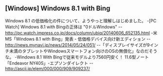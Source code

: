 ## [Windows] Windows 8.1 with Bing

Windows 8.1 の低価格化の件について、ようやっと理解しはじめました。
-[PC Watch] Windows 8.1 with Bingの正体は "0ドルWindows"
--http://pc.watch.impress.co.jp/docs/column/ubiq/20140606_652135.html
-米MS「Windows 8.1 with Bing」発表 - 低価格デバイス向け新エディション
--http://news.mynavi.jp/news/2014/05/24/051/
--「ディスプレイサイズが9インチ未満のタブレットやWindowsスマートフォン向けのOSの無償化」なのだそうな。
-Windows 8.1 With Bingで従来モデルより7560円安く！ 11.6型ノート「Endeavor NY40S」-エプソンダイレクト
--http://ascii.jp/elem/000/000/909/909237/

